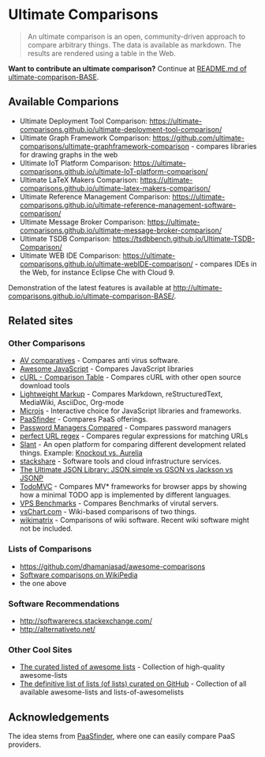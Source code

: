 # Ultimate Comparisons

> An ultimate comparison is an open, community-driven approach to compare arbitrary things.
> The data is available as markdown. The results are rendered using a table in the Web.

**Want to contribute an ultimate comparison?**
Continue at [README.md of ultimate-comparison-BASE](https://github.com/ultimate-comparisons/ultimate-comparison-BASE/blob/master/README.md).

## Available Comparions

 * Ultimate Deployment Tool Comparison: <https://ultimate-comparisons.github.io/ultimate-deployment-tool-comparison/>
 * Ultimate Graph Framework Comparison: <https://github.com/ultimate-comparisons/ultimate-graphframework-comparison> - compares libraries for drawing graphs in the web
 * Ultimate IoT Platform Comparison: <https://ultimate-comparisons.github.io/ultimate-IoT-platform-comparison/>
 * Ultimate LaTeX Makers Comparison: <https://ultimate-comparisons.github.io/ultimate-latex-makers-comparison/>
 * Ultimate Reference Management Comparison: <https://ultimate-comparisons.github.io/ultimate-reference-management-software-comparison/>
 * Ultimate Message Broker Comparison: <https://ultimate-comparisons.github.io/ultimate-message-broker-comparison/>
 * Ultimate TSDB Comparison: <https://tsdbbench.github.io/Ultimate-TSDB-Comparison/>
 * Ultimate WEB IDE Comparison: <https://ultimate-comparisons.github.io/ultimate-webIDE-comparison/> - compares IDEs in the Web, for instance Eclipse Che with Cloud 9.

Demonstration of the latest features is available at <http://ultimate-comparisons.github.io/ultimate-comparison-BASE/>.

## Related sites

### Other Comparisons
 * [AV comparatives](http://www.av-comparatives.org/) - Compares anti virus software.
 * [Awesome JavaScript](https://js.libhunt.com/) - Compares JavaScript libraries
 * [cURL - Comparison Table](https://curl.haxx.se/docs/comparison-table.html) - Compares cURL with other open source download tools
 * [Lightweight Markup](http://hyperpolyglot.org/lightweight-markup) - Compares Markdown, reStructuredText, MediaWiki, AsciiDoc, Org-mode 
 * [Microjs](http://microjs.com/) - Interactive choice for JavaScript libraries and frameworks.
 * [PaaSfinder](https://paasfinder.org/) - Compares PaaS offerings.
 * [Password Managers Compared](http://www.howtogeek.com/240255/password-managers-compared-lastpass-vs-keepass-vs-dashlane-vs-1password/) - Compares password managers
 * [perfect URL regex](https://mathiasbynens.be/demo/url-regex) - Compares regular expressions for matching URLs
 * [Slant](https://www.slant.co/) - An open platform for comparing different development related things. Example: [Knockout vs. Aurelia](https://www.slant.co/versus/33/37/~knockout_vs_aurelia)
 * [stackshare](http://stackshare.io/) - Software tools and cloud infrastructure services.
 * [The Ultimate JSON Library: JSON.simple vs GSON vs Jackson vs JSONP](http://blog.takipi.com/the-ultimate-json-library-json-simple-vs-gson-vs-jackson-vs-json/)
 * [TodoMVC](http://todomvc.com/) - Compares MV* frameworks for browser apps by showing how a minimal TODO app is implemented by different languages.
 * [VPS Benchmarks](http://www.vpsbenchmarks.com/compare/performances) - Compares Benchmarks of virutal servers.
 * [vsChart.com](http://vschart.com/) - Wiki-based comparisons of two things.
 * [wikimatrix](http://www.wikimatrix.org/) - Comparisons of wiki software. Recent wiki software might not be included.

### Lists of Comparisons
 * <https://github.com/dhamaniasad/awesome-comparisons>
 * [Software comparisons on WikiPedia](https://en.wikipedia.org/wiki/Category:Software_comparisons)
 * the one above

### Software Recommendations
 * <http://softwarerecs.stackexchange.com/>
 * <http://alternativeto.net/>
 
### Other Cool Sites
- [The curated listed of awesome lists](https://github.com/sindresorhus/awesome) - Collection of high-quality awesome-lists
- [The definitive list of lists (of lists) curated on GitHub](https://github.com/jnv/lists) - Collection of all available awesome-lists and lists-of-awesomelists

## Acknowledgements

The idea stems from [PaaSfinder](https://paasfinder.org/), where one can easily compare PaaS providers.
